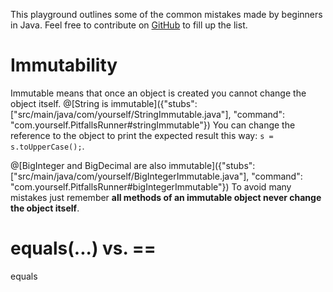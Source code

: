 This playground outlines some of the common mistakes made by beginners in Java. Feel free to contribute on [GitHub](https://github.com) to fill up the list.

# Immutability

Immutable means that once an object is created you cannot change the object itself.
@[String is immutable]({"stubs": ["src/main/java/com/yourself/StringImmutable.java"], "command": "com.yourself.PitfallsRunner#stringImmutable"})
You can change the reference to the object to print the expected result this way: `s = s.toUpperCase();`.

@[BigInteger and BigDecimal are also immutable]({"stubs": ["src/main/java/com/yourself/BigIntegerImmutable.java"], "command": "com.yourself.PitfallsRunner#bigIntegerImmutable"})
To avoid many mistakes just remember **all methods of an immutable object never change the object itself**.

# equals(...) vs. ==

equals